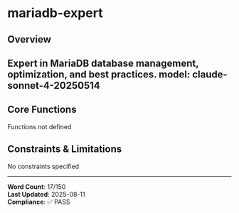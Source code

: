 # mariadb-expert

## Overview

Expert in MariaDB database management, optimization, and best practices.
model: claude-sonnet-4-20250514
---

## Core Functions

Functions not defined

## Constraints & Limitations

No constraints specified



---
**Word Count**: 17/150  
**Last Updated**: 2025-08-11  
**Compliance**: ✅ PASS